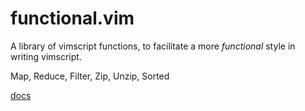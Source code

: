 # functional.vim

A library of vimscript functions, to facilitate a more *functional* style in writing vimscript.

Map, Reduce, Filter, Zip, Unzip, Sorted

[docs](doc/functional_vim.txt)
